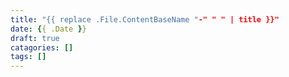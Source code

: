 ```yaml
---
title: "{{ replace .File.ContentBaseName "-" " " | title }}"
date: {{ .Date }}
draft: true
catagories: []
tags: []
---
```


